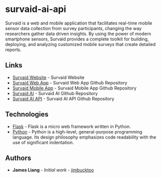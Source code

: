 # survaid-ai-api

Survaid is a web and mobile application that facilitates real-time mobile sensor data collection from survey participants, changing the way researchers gather data driven insights. By using the power of modern smartphone sensors, Survaid provides a complete toolkit for building, deploying, and analyzing customized mobile surveys that create detailed reports.

## Links

- [Survaid Website](https://survaidapp.com/) - Survaid Website
- [Survaid Web App](https://github.com/jimbucktoo/survaid-web/) - Survaid Web App Github Repository
- [Survaid Mobile App](https://github.com/jimbucktoo/survaid-ios/) - Survaid Mobile App Github Repository
- [Survaid AI](https://github.com/jimbucktoo/survaid-ai/) - Survaid AI Github Repository
- [Survaid AI API](https://github.com/jimbucktoo/survaid-ai-api/) - Survaid AI API Github Repository

## Technologies

- [Flask](https://flask.palletsprojects.com/en/3.0.x/) - Flask is a micro web framework written in Python.
- [Python](https://www.python.org/) - Python is a high-level, general-purpose programming language. Its design philosophy emphasizes code readability with the use of significant indentation.

## Authors

- **James Liang** - _Initial work_ - [jimbucktoo](https://github.com/jimbucktoo/)
